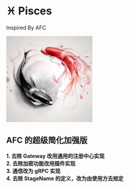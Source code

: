 # ♓ Pisces
Inspired By AFC

![](./docs/fish.jpeg)

## AFC 的超级简化加强版

**1. 去除 Gateway 改用通用的注册中心实现**  
**2. 去除加密功能改用插件实现**  
**3. 通信改为 gRPC 实现**  
**4. 去除 StageName 的定义，改为由使用方去规定**  